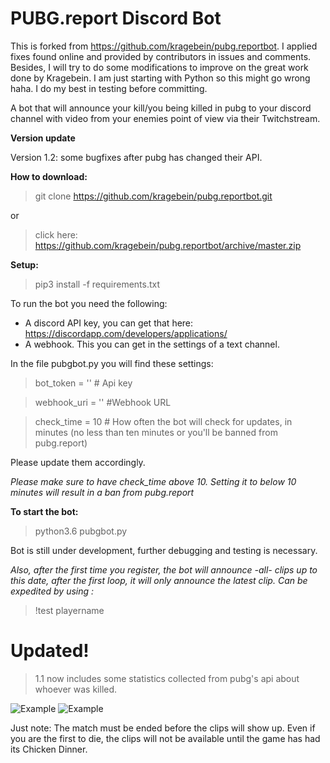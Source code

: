# PUBG.report Discord Bot

This is forked from https://github.com/kragebein/pubg.reportbot. I applied fixes found online and provided by contributors in issues and comments.
Besides, I will try to do some modifications to improve on the great work done by Kragebein. I am just starting with Python so this might go wrong haha. I do my best in testing before committing.

A bot that will announce your kill/you being killed in pubg to your discord channel with video from your enemies point of view via their Twitchstream.

**Version update**

Version 1.2: some bugfixes after pubg has changed their API. 


**How to download:**

> git clone https://github.com/kragebein/pubg.reportbot.git

or

> click here: https://github.com/kragebein/pubg.reportbot/archive/master.zip


**Setup:**

> pip3 install -f requirements.txt

To run the bot you need the following:

* A discord API key, you can get that here:
https://discordapp.com/developers/applications/
* A webhook. This you can get in the settings of a text channel. 
	
In the file pubgbot.py you will find these settings: 
>  bot_token =  ''  # Api key 

>  webhook_uri =  ''  #Webhook URL 

>  check_time = 10 # How often the bot will check for updates, in minutes (no less than ten minutes or you'll be banned from pubg.report)

Please update them accordingly.

*Please make sure to have check_time above 10. Setting it to below 10 minutes will result in a ban from pubg.report*

**To start the bot:**
> python3.6 pubgbot.py

Bot is still under development, further debugging and testing is necessary.

*Also, after the first time you register, the bot will announce -all- clips up to this date, after the first loop, it will only announce the latest clip. Can be expedited by using :*

>!test playername


# Updated! 
> 1.1 now includes some statistics collected from pubg's api about whoever was killed.

![Example](https://i.imgur.com/C9l668Y.png)
![Example](https://i.imgur.com/LNEESew.png)
  

Just note: The match must be ended before the clips will show up. Even if you are the first to die, the clips will not be available until the game has had its Chicken Dinner. 
